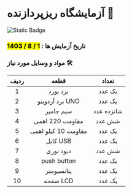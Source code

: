 # آزمایشگاه ریزپردازنده 🔬

![Static Badge](https://img.shields.io/badge/Microprocessor-Week--4-%23E91E63?style=flat&logo=arduino&logoSize=auto&labelColor=%2300897B)

### تاریخ آزمایش ها : <mark>1 / 8 / 1403</mark>

### مواد و وسایل مورد نیاز 🛠️

| ردیف |        قطعه         |   تعداد    |
| :--: | :-----------------: | :--------: |
|  1   |      برد بورد       |   یک عدد   |
|  2   |   برد آردوینو UNO   |   یک عدد   |
|  3   |      سیم جامپر      | شانزده عدد |
|  4   |   مقاومت 220 اهمی   |   شش عدد   |
|  5   | مقاومت 10 کیلو اهمی |   یک عدد   |
|  6   |      کابل USB       |   یک عدد   |
|  7   |      دیود نوری      |   شش عدد   |
|  8   |     push button     |   یک عدد   |
|  9   |     پتانسیومتر      |   یک عدد   |
|  10  |      صفحه LCD       |   یک عدد   |
